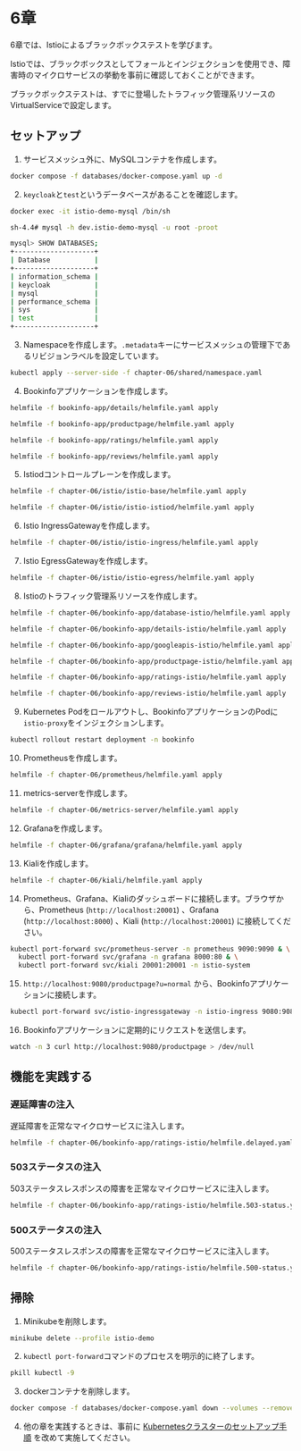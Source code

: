 # 6章

6章では、Istioによるブラックボックステストを学びます。

Istioでは、ブラックボックスとしてフォールとインジェクションを使用でき、障害時のマイクロサービスの挙動を事前に確認しておくことができます。

ブラックボックステストは、すでに登場したトラフィック管理系リソースのVirtualServiceで設定します。

## セットアップ

1. サービスメッシュ外に、MySQLコンテナを作成します。

```bash
docker compose -f databases/docker-compose.yaml up -d
```

2. `keycloak`と`test`というデータベースがあることを確認します。

```bash
docker exec -it istio-demo-mysql /bin/sh

sh-4.4# mysql -h dev.istio-demo-mysql -u root -proot

mysql> SHOW DATABASES;
+--------------------+
| Database           |
+--------------------+
| information_schema |
| keycloak           |
| mysql              |
| performance_schema |
| sys                |
| test               |
+--------------------+
```

3. Namespaceを作成します。`.metadata`キーにサービスメッシュの管理下であるリビジョンラベルを設定しています。

```bash
kubectl apply --server-side -f chapter-06/shared/namespace.yaml
```

4. Bookinfoアプリケーションを作成します。

```bash
helmfile -f bookinfo-app/details/helmfile.yaml apply

helmfile -f bookinfo-app/productpage/helmfile.yaml apply

helmfile -f bookinfo-app/ratings/helmfile.yaml apply

helmfile -f bookinfo-app/reviews/helmfile.yaml apply
```

5. Istiodコントロールプレーンを作成します。

```bash
helmfile -f chapter-06/istio/istio-base/helmfile.yaml apply

helmfile -f chapter-06/istio/istio-istiod/helmfile.yaml apply
```

6. Istio IngressGatewayを作成します。

```bash
helmfile -f chapter-06/istio/istio-ingress/helmfile.yaml apply
```

7. Istio EgressGatewayを作成します。

```bash
helmfile -f chapter-06/istio/istio-egress/helmfile.yaml apply
```

8. Istioのトラフィック管理系リソースを作成します。

```bash
helmfile -f chapter-06/bookinfo-app/database-istio/helmfile.yaml apply

helmfile -f chapter-06/bookinfo-app/details-istio/helmfile.yaml apply

helmfile -f chapter-06/bookinfo-app/googleapis-istio/helmfile.yaml apply

helmfile -f chapter-06/bookinfo-app/productpage-istio/helmfile.yaml apply

helmfile -f chapter-06/bookinfo-app/ratings-istio/helmfile.yaml apply

helmfile -f chapter-06/bookinfo-app/reviews-istio/helmfile.yaml apply
```

9. Kubernetes Podをロールアウトし、BookinfoアプリケーションのPodに`istio-proxy`をインジェクションします。

```bash
kubectl rollout restart deployment -n bookinfo
```

10. Prometheusを作成します。

```bash
helmfile -f chapter-06/prometheus/helmfile.yaml apply
```

11. metrics-serverを作成します。

```bash
helmfile -f chapter-06/metrics-server/helmfile.yaml apply
```

12. Grafanaを作成します。

```bash
helmfile -f chapter-06/grafana/grafana/helmfile.yaml apply
```

13. Kialiを作成します。

```bash
helmfile -f chapter-06/kiali/helmfile.yaml apply
```

14. Prometheus、Grafana、Kialiのダッシュボードに接続します。ブラウザから、Prometheus (`http://localhost:20001`) 、Grafana (`http://localhost:8000`) 、Kiali (`http://localhost:20001`) に接続してください。

```bash
kubectl port-forward svc/prometheus-server -n prometheus 9090:9090 & \
  kubectl port-forward svc/grafana -n grafana 8000:80 & \
  kubectl port-forward svc/kiali 20001:20001 -n istio-system
```

15. `http://localhost:9080/productpage?u=normal` から、Bookinfoアプリケーションに接続します。

```bash
kubectl port-forward svc/istio-ingressgateway -n istio-ingress 9080:9080
```

16. Bookinfoアプリケーションに定期的にリクエストを送信します。

```bash
watch -n 3 curl http://localhost:9080/productpage > /dev/null
```

## 機能を実践する

### 遅延障害の注入

遅延障害を正常なマイクロサービスに注入します。

```bash
helmfile -f chapter-06/bookinfo-app/ratings-istio/helmfile.delayed.yaml apply
```

### 503ステータスの注入

503ステータスレスポンスの障害を正常なマイクロサービスに注入します。

```bash
helmfile -f chapter-06/bookinfo-app/ratings-istio/helmfile.503-status.yaml apply
```

### 500ステータスの注入

500ステータスレスポンスの障害を正常なマイクロサービスに注入します。

```bash
helmfile -f chapter-06/bookinfo-app/ratings-istio/helmfile.500-status.yaml apply
```

## 掃除

1. Minikubeを削除します。

```bash
minikube delete --profile istio-demo
```

2. `kubectl port-forward`コマンドのプロセスを明示的に終了します。

```bash
pkill kubectl -9
```

3. dockerコンテナを削除します。

```bash
docker compose -f databases/docker-compose.yaml down --volumes --remove-orphans
```

4. 他の章を実践するときは、事前に [Kubernetesクラスターのセットアップ手順](../README.md) を改めて実施してください。
